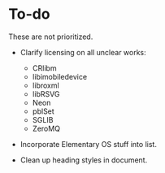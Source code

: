 # To-do #

These are not prioritized.

* Clarify licensing on all unclear works:

  * CRlibm
  * libimobiledevice
  * libroxml
  * libRSVG
  * Neon
  * pblSet
  * SGLIB
  * ZeroMQ

* Incorporate Elementary OS stuff into list.
* Clean up heading styles in document.

